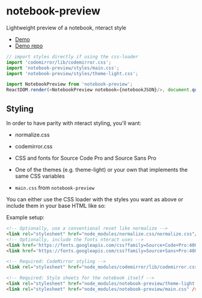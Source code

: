 # notebook-preview

Lightweight preview of a notebook, nteract style

* [Demo](https://nb.surge.sh)
* [Demo repo](https://github.com/rgbkrk/notebook-preview-demo)

```js
// import styles directly if using the css-loader
import 'codemirror/lib/codemirror.css';
import 'notebook-preview/styles/main.css';
import 'notebook-preview/styles/theme-light.css';

import NotebookPreview from 'notebook-preview';
ReactDOM.render(<NotebookPreview notebook={notebookJSON}/>, document.querySelector('nb'));
```

## Styling

In order to have parity with nteract styling, you'll want:

* normalize.css
* codemirror.css

* CSS and fonts for Source Code Pro and Source Sans Pro
* One of the themes (e.g. theme-light) or your own that implements the same CSS variables
* `main.css` from `notebook-preview`

You can either use the CSS loader with the styles you want as above or include them in your base HTML like so:

Example setup:

```html
<!-- Optionally, use a conventional reset like normalize -->
<link rel="stylesheet" href="node_modules/normalize.css/normalize.css"/>
<!-- Optionally, include the fonts nteract uses -->
<link href='https://fonts.googleapis.com/css?family=Source+Code+Pro:400,700,300,200,500,600,900' rel='stylesheet' type='text/css'>
<link href='https://fonts.googleapis.com/css?family=Source+Sans+Pro:400,200,200italic,300,300italic,400italic,600,600italic,700,700italic,900,900italic' rel='stylesheet' type='text/css'>

<!-- Required: CodeMirror styling -->
<link rel="stylesheet" href="node_modules/codemirror/lib/codemirror.css"/>

<!-- Required: Style sheets for the notebook itself -->
<link rel="stylesheet" href="node_modules/notebook-preview/theme-light.css" />
<link rel="stylesheet" href="node_modules/notebook-preview/main.css" />
```
